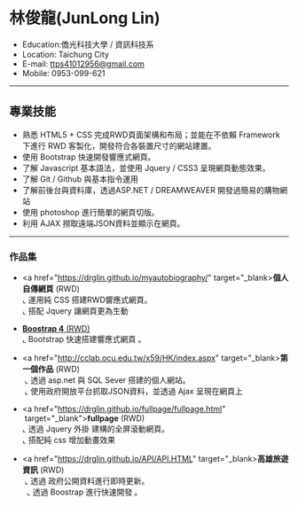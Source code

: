 # 林俊龍(JunLong Lin)
- Education:僑光科技大學 / 資訊科技系
- Location: Taichung City
- E-mail: ttps41012956@gmail.com
- Mobile: 0953-099-621
<hr>

## 專業技能
- 熟悉 HTML5 + CSS 完成RWD頁面架構和布局；並能在不依賴 Framework 下進行 RWD 客製化，開發符合各裝置尺寸的網站建置。
- 使用 Bootstrap 快速開發響應式網頁。
- 了解 Javascript 基本語法，並使用 Jquery / CSS3 呈現網頁動態效果。
- 了解 Git / Github 與基本指令運用
- 了解前後台與資料庫，透過ASP.NET / DREAMWEAVER 開發過簡易的購物網站
- 使用 photoshop 進行簡單的網頁切版。
- 利用 AJAX 撈取遠端JSON資料並顯示在網頁。
<hr>

### 作品集 
- <a href="https://drglin.github.io/myautobiography/" target="_blank><B>個人自傳網頁</B> (RWD)</a> <BR>
  ⌞ 運用純 CSS 搭建RWD響應式網頁。 <BR>
  ⌞ 搭配 Jquery 讓網頁更為生動<BR>

- <a href="http://drglin0709.nctu.me" target="_blank"><B>Boostrap 4</B> (RWD)</a> <BR>
  ⌞ Bootstrap 快速搭建響應式網頁 。 <BR>
  
  
- <a href="http://cclab.ocu.edu.tw/x59/HK/index.aspx" target="_blank><B>第一個作品</B> (RWD)</a> <BR>
  ⌞ 透過 asp.net 與 SQL Sever 搭建的個人網站。 <BR>
  ⌞ 使用政府開放平台抓取JSON資料，並透過 Ajax 呈現在網頁上<BR>
  
- <a href="https://drglin.github.io/fullpage/fullpage.html"  target="_blank"><B>fullpage</B> (RWD)</a> <BR>
  ⌞ 透過 Jquery 外掛 建構的全屏滾動網頁。 <BR>
  ⌞ 搭配純 css 增加動畫效果<BR>
  
- <a href="https://drglin.github.io/API/API.HTML" target="_blank><B>高雄旅遊資訊</B> (RWD)</a> <BR>
  ⌞ 透過 政府公開資料進行即時更新。 <BR>
  ⌞ 透過 Boostrap 進行快速開發 。 <BR>
